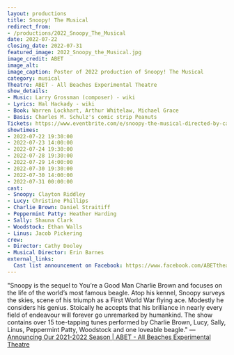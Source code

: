 ```yaml
---
layout: productions
title: Snoopy! The Musical
redirect_from:
- /productions/2022_Snoopy_The_Musical
date: 2022-07-22
closing_date: 2022-07-31
featured_image: 2022_Snoopy_the_Musical.jpg
image_credit: ABET
image_alt:
image_caption: Poster of 2022 production of Snoopy! The Musical
category: musical
Theatre: ABET - All Beaches Experimental Theatre
show_details:
- Music: Larry Grossman (composer) - wiki
- Lyrics: Hal Hackady - wiki
- Book: Warren Lockhart, Arthur Whitelaw, Michael Grace
- Basis: Charles M. Schulz's comic strip Peanuts
Tickets: https://www.eventbrite.com/e/snoopy-the-musical-directed-by-cathy-dooley-tickets-169204024793
showtimes:
- 2022-07-22 19:30:00
- 2022-07-23 14:00:00
- 2022-07-24 19:30:00
- 2022-07-28 19:30:00
- 2022-07-29 14:00:00
- 2022-07-30 19:30:00
- 2022-07-30 14:00:00
- 2022-07-31 00:00:00
cast:
- Snoopy: Clayton Riddley
- Lucy: Christine Phillips
- Charlie Brown: Daniel Straitiff
- Peppermint Patty: Heather Harding
- Sally: Shauna Clark
- Woodstock: Ethan Walls
- Linus: Jacob Pickering
crew:
- Director: Cathy Dooley
- Musical Director: Erin Barnes
external_links:
  Cast list announcement on Facebook: https://www.facebook.com/ABETtheatre/posts/406431654815701
---
```

"Snoopy is the sequel to You’re a Good Man Charlie Brown and focuses on the life of the world’s most famous beagle. Atop his kennel, Snoopy surveys the skies, scene of his triumph as a First World War flying ace. Modestly he considers his genius. Stoically he accepts that his brilliance in nearly every field of endeavour will forever go unremarked by humankind. The show contains over 15 toe-tapping tunes performed by Charlie Brown, Lucy, Sally, Linus, Peppermint Patty, Woodstock and one loveable beagle." — [Announcing Our 2021-2022 Season \| ABET - All Beaches Experimental Theatre](https://www.abettheatre.com/2021/09/01/announcing-our-2021-2022-season/)